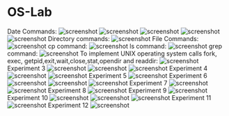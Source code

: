 # OS-Lab
Date Commands:
![screenshot](1a.png)
![screenshot](1a-2.png)
![screenshot](1a-3.png)
![screenshot](1a-4.png)
![screenshot](1a-5.png)
Directory commands:
![screenshot](1a-6.png)
File Commands:
![screenshot](1a-7.png)
cp command:
![screenshot](1b-1.png)
ls command:
![screenshot](1b-2.png)
grep command:
![screenshot](1b-3.png)
To implement UNIX operating system calls fork, exec, getpid,exit,wait,close,stat,opendir and readdir:
![screenshot](2a.png)
Experiment 3
![screenshot](3-1.png)
![screenshot](3-2.png)
![screenshot](3-3.png)
Experiment 4
![screenshot](3.png)
![screenshot](4-2.png)
Experiment 5
![screenshot](5.png)
Experiment 6
![screenshot](6.png)
![screenshot](6a.png)
![screenshot](6b.png)
Experiment 7
![screenshot](7-1.png)
![screenshot](7-2.png)
Experiment 8
![screenshot](8.png)
Experiment 9
![screenshot](9.png)
Experiment 10
![screenshot](10a.png)
![screenshot](10b.png)
![screenshot](10c.png)
Experiment 11
![screenshot](11.png)
Experiment 12
![screenshot](12.png)




